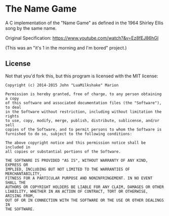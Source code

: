 # The Name Game #

A C implementation of the "Name Game" as defined in the 1964 Shirley Ellis song
by the same name.

Original Specification: <https://www.youtube.com/watch?&v=Ez8fEJ86hGI>

(This was an "it's 1 in the morning and I'm bored" project.)

## License ##

Not that you'd fork this, but this program is licensed with the MIT license:

    Copyright (c) 2014-2015 John "LuaMilkshake" Marion

    Permission is hereby granted, free of charge, to any person obtaining a copy
    of this software and associated documentation files (the "Software"), to deal
    in the Software without restriction, including without limitation the rights
    to use, copy, modify, merge, publish, distribute, sublicense, and/or sell
    copies of the Software, and to permit persons to whom the Software is
    furnished to do so, subject to the following conditions:

    The above copyright notice and this permission notice shall be included in
    all copies or substantial portions of the Software.

    THE SOFTWARE IS PROVIDED "AS IS", WITHOUT WARRANTY OF ANY KIND, EXPRESS OR
    IMPLIED, INCLUDING BUT NOT LIMITED TO THE WARRANTIES OF MERCHANTABILITY,
    FITNESS FOR A PARTICULAR PURPOSE AND NONINFRINGEMENT. IN NO EVENT SHALL THE
    AUTHORS OR COPYRIGHT HOLDERS BE LIABLE FOR ANY CLAIM, DAMAGES OR OTHER
    LIABILITY, WHETHER IN AN ACTION OF CONTRACT, TORT OR OTHERWISE, ARISING FROM,
    OUT OF OR IN CONNECTION WITH THE SOFTWARE OR THE USE OR OTHER DEALINGS IN
    THE SOFTWARE.
